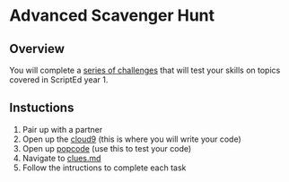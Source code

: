 # Advanced Scavenger Hunt

## Overview
You will complete a [series of challenges](clues.md) that will test your skills on topics covered in ScriptEd year 1. 

## Instuctions 
1. Pair up with a partner
2. Open up the [cloud9](https://c9.io/) (this is where you will write your code)
3. Open up [popcode](https://popcode.org/) (use this to test your code)
4. Navigate to [clues.md](clues.md)
5. Follow the intructions to complete each task







